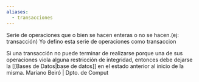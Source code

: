 ```yaml
---
aliases:
  - transacciones
---
```

Serie de operaciones que o bien se hacen enteras o no se hacen.(ej: transacción)
Yo defino esta serie de operaciones como transaccion

Si una transacción no puede terminar de realizarse porque una de sus operaciones viola alguna restricción de integridad, entonces debe dejarse la [[Bases de Datos|base de datos]] en el estado anterior al inicio de la misma. Mariano Beiró | Dpto. de Comput